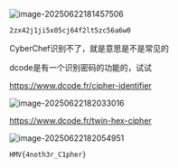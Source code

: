 ![image-20250622181457506](https://7r1umph.top/image/20250622181505010.webp)

```
2zx42j1ji5x05cj64f2lt5zc56a6w0
```

CyberChef识别不了，就是意思是不是常见的

dcode是有一个识别密码的功能的，试试

https://www.dcode.fr/cipher-identifier

![image-20250622182033016](https://7r1umph.top/image/20250622182033489.webp)

https://www.dcode.fr/twin-hex-cipher

![image-20250622182054951](https://7r1umph.top/image/20250622182055419.webp)

```
HMV{4noth3r_C1pher}
```

